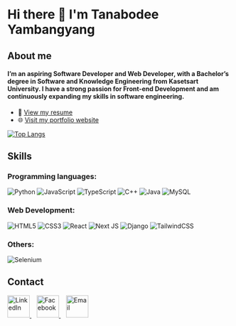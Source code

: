# Hi there 👋 I'm Tanabodee Yambangyang

## About me
#### I’m an aspiring Software Developer and Web Developer, with a Bachelor’s degree in Software and Knowledge Engineering from Kasetsart University. I have a strong passion for Front-end Development and am continuously expanding my skills in software engineering.
- 📄 [View my resume](https://drive.google.com/file/d/1Mh26CJA-WB66Qqgt-s90O0QiDh5eCeis/view?usp=sharing)
- 🌐 [Visit my portfolio website](https://portfolio-second-version-frontend-d.vercel.app/)

[![Top Langs](https://github-readme-stats.vercel.app/api/top-langs/?username=Tanabodee-Yambangyang&layout=compact)](https://github.com/Tanabodee-Yambangyang)

## Skills
### Programming languages:
![Python](https://img.shields.io/badge/python-3670A0?style=for-the-badge&logo=python&logoColor=ffdd54)
![JavaScript](https://img.shields.io/badge/javascript-%23323330.svg?style=for-the-badge&logo=javascript&logoColor=%23F7DF1E)
![TypeScript](https://img.shields.io/badge/typescript-%23007ACC.svg?style=for-the-badge&logo=typescript&logoColor=white)
![C++](https://img.shields.io/badge/c++-%2300599C.svg?style=for-the-badge&logo=c%2B%2B&logoColor=white)
![Java](https://img.shields.io/badge/java-%23ED8B00.svg?style=for-the-badge&logo=openjdk&logoColor=white)
![MySQL](https://img.shields.io/badge/mysql-4479A1.svg?style=for-the-badge&logo=mysql&logoColor=white)

### Web Development:
![HTML5](https://img.shields.io/badge/html5-%23E34F26.svg?style=for-the-badge&logo=html5&logoColor=white)
![CSS3](https://img.shields.io/badge/css3-%231572B6.svg?style=for-the-badge&logo=css3&logoColor=white)
![React](https://img.shields.io/badge/react-%2320232a.svg?style=for-the-badge&logo=react&logoColor=%2361DAFB)
![Next JS](https://img.shields.io/badge/Next-black?style=for-the-badge&logo=next.js&logoColor=white)
![Django](https://img.shields.io/badge/django-%23092E20.svg?style=for-the-badge&logo=django&logoColor=white)
![TailwindCSS](https://img.shields.io/badge/tailwindcss-%2338B2AC.svg?style=for-the-badge&logo=tailwind-css&logoColor=white)

### Others:
![Selenium](https://img.shields.io/badge/-selenium-%43B02A?style=for-the-badge&logo=selenium&logoColor=white)

## Contact
<p align="left">
  <a href="https://www.linkedin.com/in/tanabodee-yambangyang-11a3882a2/" target="_blank">
    <img src="https://cdn-icons-png.flaticon.com/512/174/174857.png" alt="LinkedIn" width="50">
  </a>&nbsp;&nbsp;
  <a href="https://www.facebook.com/tanabodee.yambangyang.2025/" target="_blank">
    <img src="https://cdn-icons-png.flaticon.com/512/733/733547.png" alt="Facebook" width="50">
  </a>&nbsp;&nbsp;
  <a href="https://mail.google.com/mail/?view=cm&fs=1&to=tanabodeeyambangyang@gmail.com" target="_blank">
    <img src="https://cdn-icons-png.flaticon.com/512/732/732200.png" alt="Email" width="50">
  </a>
</p>


<!--
**Tanabodee-Yambangyang/Tanabodee-Yambangyang** is a ✨ _special_ ✨ repository because its `README.md` (this file) appears on your GitHub profile.

Here are some ideas to get you started:

- 🔭 I’m currently working on ...
- 🌱 I’m currently learning ...
- 👯 I’m looking to collaborate on ...
- 🤔 I’m looking for help with ...
- 💬 Ask me about ...
- 📫 How to reach me: ...
- 😄 Pronouns: ...
- ⚡ Fun fact: ...
-->
